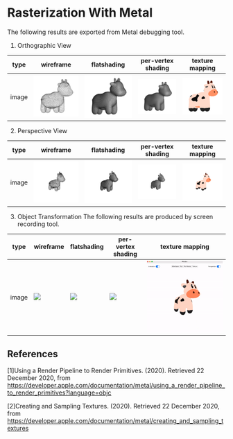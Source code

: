 Rasterization With Metal
=================

The following results are exported from Metal debugging tool. 

1. Orthographic View

| type | wireframe | flatshading | per-vertex shading | texture mapping |
| - | - | - | - | - |
|image| ![](img/wireframe_o.png) |![](img/flat_o.png) |![](img/pervertex_o.png) |![](img/texture_o.png) |

2. Perspective View

| type | wireframe | flatshading | per-vertex shading | texture mapping |
| - | - | - | - | - |
|image| ![](img/wireframe_p.png) |![](img/flat_p.png) |![](img/pervertex_p.png) |![](img/texture_p.png) |

3. Object Transformation
The following results are produced by screen recording tool. 

| type | wireframe | flatshading | per-vertex shading | texture mapping |
| - | - | - | - | - |
|image| ![](img/wireframe.gif) |![](img/flat.gif) |![](img/pervertex.gif) |![](img/texture.gif) |

References
-----------
[1]Using a Render Pipeline to Render Primitives. (2020). Retrieved 22 December 2020, from https://developer.apple.com/documentation/metal/using_a_render_pipeline_to_render_primitives?language=objc

[2]Creating and Sampling Textures. (2020). Retrieved 22 December 2020, from https://developer.apple.com/documentation/metal/creating_and_sampling_textures

